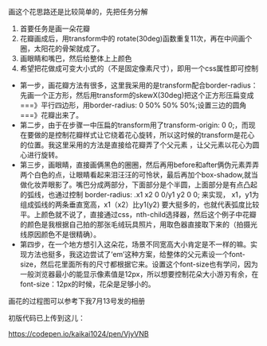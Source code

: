画这个花思路还是比较简单的，先把任务分解

1. 首要任务是画一朵花瓣
2. 花瓣画成后，用transform中的 rotate(30deg)函数重复11次，再在中间画个圈，太阳花的骨架就成了。
3. 画眼睛和嘴巴，然后给整体上上颜色
4. 希望把花做成可变大小式的（不是固定像素尺寸），即用一个css属性即可控制

- 第一步，画花瓣方法有很多，这里我采用的是transform配合border-radius：先画一个正方形，然后用transform的skewX(30deg)把这个正方形压扁变成===》平行四边形，用border-radius: 0 50% 50% 50%;设置三边的圆角===》花瓣出来了。
- 第二步，由于在步骤一中压扁的transform用了transform-origin: 0 0;，而现在要做的是控制花瓣样式让它绕着花心旋转，所以这时候的transform是花心的位置。我这里采用的方法是直接给花瓣弄了个父元素 ，让父元素以花心为圆心进行旋转。
- 第三步，画眼睛，直接画俩黑色的圈圈，然后再用before和after俩伪元素弄弄两个白色的点，让眼睛看起来泪汪汪的可怜状，最后再加个box-shadow,就当做化妆弄眼影了。嘴巴分成两部分，下面部分是个半圆，上面部分是有点凸起的弧线，也通过控制 border-radius: .x1 x2 0 0/y1 y2 0 0; 来实现，  x1，y1为组成弧线的两条垂直宽高，x1（x2）比y1(y2) 要大挺多的，也就代表弧度比较平。上颜色就不说了，直接通过css，nth-child选择器，然后这个例子中花瓣的颜色是我根据自己拍的那张毛绒玩具照片，用取色器直接取下来的（拍摄光线原因颜色不是很精确）。
- 第四步，在一个地方想引入这朵花，场景不同宽高大小肯定是不一样的嘛。实现方法也挺多，我这边尝试了‘em’这种方案，给整体的父元素设一个font-size，然后花里面所有的尺寸都根据它来。设置这个font-size也有学问，因为一般浏览器最小的能显示像素值是12px，所以想要控制花朵大小游刃有余，在font-size：12px的时候，花朵是足够小的。

画花的过程图可以参考下我7月13号发的相册

初版代码已上传到这儿：

https://codepen.io/kaikai1024/pen/VjyVNB